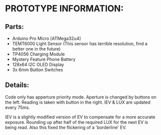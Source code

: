# PROTOTYPE INFORMATION:

## Parts:
- Arduino Pro Micro [ATMega32u4]
- TEMT6000 Light Sensor (This sensor has terrible resolution, find a better one in the future)
- TP4056 Charging Module
- Mystery Feature Phone Battery
- 128x64 I2C OLED Display
- 3x 6mm Button Switches

## Details:
Code only has apperture priority mode.
Aperture is changed by buttons on the left.
Reading is taken with button in the right.
IEV & LUX are updated every 75ms.

IEV is a slightly modified version of EV to compensate for a more accurate exposure.
Rounding up after half of the required LUX for the next EV is being read.
Also this fixed the flickering of a 'borderline' EV.
